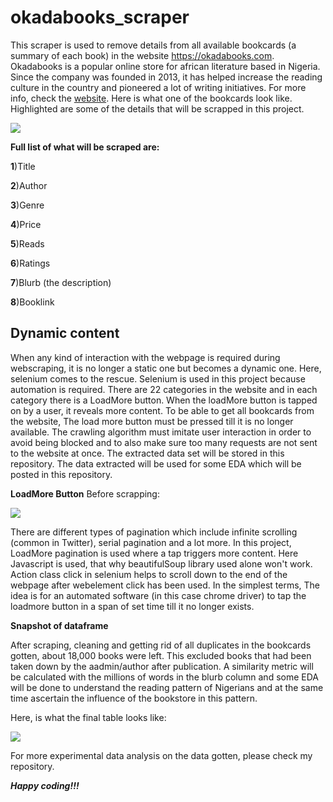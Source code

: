 # okadabooks_scraper
  This scraper is used to remove details from all available bookcards (a summary of each book) in the website https://okadabooks.com. Okadabooks is a popular online store for african literature based in Nigeria. Since the company was founded in 2013, it has helped increase the reading culture in the country and pioneered a lot of writing initiatives. For more info, check the [website](https://okadabooks.com.). 
  Here is what one of the bookcards look like. Highlighted are some of the details that will be scrapped in this project.

   ![](https://github.com/EdidiongEsu/okadabooks_scraper/blob/master/okadabooks_pictures/Capture.PNG)
            
**Full list of what will be scraped are:**

  **1**)Title
  
  **2**)Author
  
  **3**)Genre
  
  **4**)Price
  
  **5**)Reads
  
  **6**)Ratings
  
  **7**)Blurb (the description)
  
  **8**)Booklink
  
  ## Dynamic content
When any kind of interaction with the webpage is required during webscraping, it is no longer a static one but becomes a dynamic one. Here, selenium comes to the rescue. Selenium is used in this project because automation is required. There are 22 categories in the website and in each category there is a LoadMore button. When the loadMore button is tapped on by a user, it reveals more content. To be able to get all bookcards from the website, The load more button must be pressed till it is no longer available. The crawling algorithm must imitate user interaction in order to avoid being blocked and to also make sure too many requests are not sent to the website at once. The extracted data set will be stored in this repository. The data extracted will be used for some EDA which will be posted in this repository.
    
 
 **LoadMore Button**
Before scrapping:
  
  ![](https://github.com/EdidiongEsu/okadabooks_scraper/blob/master/okadabooks_pictures/loadmore_before_webscraping.PNG)
  
  There are different types of pagination which include infinite scrolling (common in Twitter), serial pagination and a lot more. In this project, LoadMore pagination is used where a tap triggers more content. Here Javascript is used, that why beautifulSoup library used alone won't work. Action class click in selenium helps to scroll down to the end of the webpage after webelement click has been used. In the simplest terms, The idea is for an automated software (in this case chrome driver) to tap the loadmore button in a span of set time till it no longer exists.
  
  **Snapshot of dataframe**
  
  After scraping, cleaning and getting rid of all duplicates in the bookcards gotten, about 18,000 books were left. This excluded books that had been taken down by the aadmin/author after publication. A similarity metric will be calculated with the millions of words in the blurb column and some EDA will be done to understand the reading pattern of Nigerians and at the same time ascertain the influence of the bookstore in this pattern.
  
Here, is what the final table looks like:

![](https://github.com/EdidiongEsu/okadabooks_scraper/blob/master/okadabooks_pictures/dataframe%20table.PNG)

For more experimental data analysis on the data gotten, please check my repository.

 
 ***Happy coding!!!***
